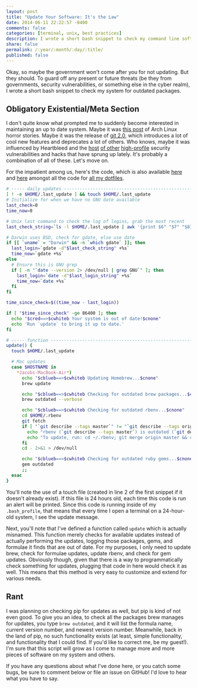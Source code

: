 ```yaml
---
layout: post
title: "Update Your Software: It's the Law"
date: 2014-06-11 22:22:57 -0400
comments: false
categories: [terminal, unix, best practices]
description: I wrote a short bash snippet to check my command line software for updates and alert me once a day.
share: false
permalink: /:year/:month/:day/:title/
published: false
---
```


Okay, so maybe the government won't come after you for not updating. But they should. To guard off any present or future threats (be they from governments, security vulnerabilities, or something else in the cyber realm), I wrote a short bash snippet to check my system for outdated packages.

<!-- more -->

## Obligatory Existential/Meta Section
I don't quite know what prompted me to suddenly become interested in maintaining an up to date system. Maybe it was [this post][arch-discussion] of Arch Linux horror stories. Maybe it was the release of [git 2.0][git], which introduces a lot of cool new features and deprecates a lot of others. Who knows, maybe it was influenced by Heartbleed and the [host][openssl] [of other][feedly] [high-profile][evernote] security vulnerabilities and hacks that have sprung up lately. It's probably a combination of all of these. Let's move on.

For the impatient among us, here's the code, which is also available [here][snippet1] and [here][snippet2] amongst all the code for [all my dotfiles][dotfiles].

```bash Remind to update
# ----- daily updates --------------------------------------------------------
[ ! -e $HOME/.last_update ] && touch $HOME/.last_update
# Initialize for when we have no GNU date available
last_check=0
time_now=0

# Unix last command to check the log of logins, grab the most recent
last_check_string=`ls -l $HOME/.last_update | awk '{print $6" "$7" "$8}'`

# Darwin uses BSD, check for gdate, else use date
if [[ `uname` = "Darwin" && -n `which gdate` ]]; then
  last_login=`gdate -d"$last_check_string" +%s`
  time_now=`gdate +%s`
else
  # Ensure this is GNU grep
  if [ -n "`date --version 2> /dev/null | grep GNU`" ]; then
    last_login=`date -d"$last_login_string" +%s`
    time_now=`date +%s`
  fi
fi

time_since_check=$((time_now - last_login))

if [ "$time_since_check" -ge 86400 ]; then
  echo "$cred==>$cwhiteb Your system is out of date!$cnone"
  echo 'Run `update` to bring it up to date.'
fi
```

```bash Check for updates
# ----- function -------------------------------------------------------------
update() {
  touch $HOME/.last_update

  # Mac updates
  case $HOSTNAME in
    *Jacobs-MacBook-Air*)
      echo "$cblueb==>$cwhiteb Updating Homebrew...$cnone"
      brew update

      echo "$cblueb==>$cwhiteb Checking for outdated brew packages...$cnone"
      brew outdated --verbose

      echo "$cblueb==>$cwhiteb Checking for outdated rbenv...$cnone"
      cd $HOME/.rbenv
      git fetch
      if [ "`git describe --tags master`" != "`git describe --tags origin/master`" ]; then
        echo "rbenv (`git describe --tags master`) is outdated (`git describe --tags origin/master`)."
        echo "To update, run: cd ~/.rbenv; git merge origin master && cd -"
      fi
      cd - 2>&1 > /dev/null

      echo "$cblueb==>$cwhiteb Checking for outdated ruby gems...$cnone"
      gem outdated
      ;;
  esac
}
```

You'll note the use of a touch file (created in line 2 of the first snippet if it doesn't already exist). If this file is 24 hours old, each time this code is run an alert will be printed. Since this code is running inside of my `.bash_profile`, that means that every time I open a terminal on a 24-hour-old system, I see the update message.

Next, you'll note that I've defined a function called `update` which is actually misnamed. This function merely checks for available updates instead of actually performing the updates, logging those packages, gems, and formulae it finds that are out of date. For my purposes, I only need to update brew, check for formulae updates, update rbenv, and check for gem updates. Obviously though, given that there is a way to programmatically check something for updates, plugging that code in here would check it as well. This means that this method is very easy to customize and extend for various needs.

## Rant
I was planning on checking pip for updates as well, but pip is kind of not even good. To give you an idea, to check all the packages brew manages for updates, you type `brew outdated`, and it will list the formula name, current version number, and newest version number. Meanwhile, back in the land of pip, no such functionality exists (at least, simple functionality, and functionality that I could find. If you'd like to correct me, be my guest!). I'm sure that this script will grow as I come to manage more and more pieces of software on my system and others.

If you have any questions about what I've done here, or you catch some bugs, be sure to comment below or file an issue on GitHub! I'd love to hear what you have to say.


[arch-discussion]: https://www.facebook.com/groups/cmuscs/permalink/727878180603546/
[git]: https://git.kernel.org/cgit/git/git.git/tree/Documentation/RelNotes/2.0.0.txt
[openssl]: https://www.openssl.org/news/secadv_20140605.txt
[feedly]: http://grahamcluley.com/2014/06/feedly-blackmail-ddos/
[evernote]: http://blog.evernote.com/blog/2013/03/02/security-notice-service-wide-password-reset/
[snippet1]: https://github.com/jez/dotfiles/blob/master/bash_profile#L16-L42
[snippet2]: https://github.com/jez/dotfiles/blob/master/bash_profile#L153-L178
[dotfiles]: https://github.com/jez/dotfiles

